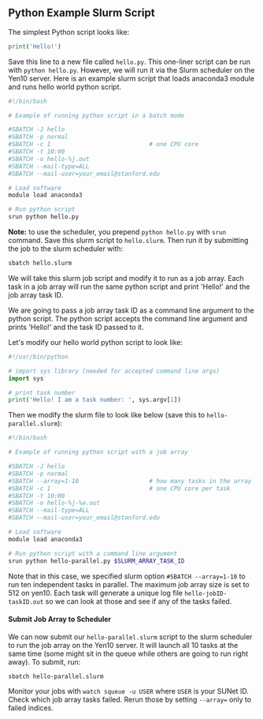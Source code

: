 ## Python Example Slurm Script
The simplest Python script looks like:

```python
print('Hello!')
```

Save this line to a new file called `hello.py`. This one-liner script can be run with `python hello.py`. 
However, we will run it via the Slurm scheduler on the Yen10 server. 
Here is an example slurm script that loads anaconda3 module and runs hello world python script.


```bash
#!/bin/bash

# Example of running python script in a batch mode

#SBATCH -J hello
#SBATCH -p normal
#SBATCH -c 1                            # one CPU core
#SBATCH -t 10:00
#SBATCH -o hello-%j.out
#SBATCH --mail-type=ALL
#SBATCH --mail-user=your_email@stanford.edu

# Load software
module load anaconda3

# Run python script
srun python hello.py
```

**Note:** to use the scheduler, you prepend `python hello.py` with `srun` command. Save this slurm script to `hello.slurm`.
Then run it by submitting the job to the slurm scheduler with:

```bash
sbatch hello.slurm
```

We will take this slurm job script and modify it to run as a job array. 
Each task in a job array will run the same python script and print 'Hello!' and the job array task ID.

We are going to pass a job array task ID as a command line argument to the python script. The python script accepts the 
command line argument and prints 'Hello!' and the task ID passed to it. 

Let's modify our hello world python script to look like:

```python
#!/usr/bin/python

# import sys library (needed for accepted command line args)
import sys

# print task number
print('Hello! I am a task number: ', sys.argv[1])
```

Then we modify the slurm file to look like below (save this to `hello-parallel.slurm`):

```bash
#!/bin/bash

# Example of running python script with a job array

#SBATCH -J hello
#SBATCH -p normal
#SBATCH --array=1-10                    # how many tasks in the array
#SBATCH -c 1                            # one CPU core per task
#SBATCH -t 10:00
#SBATCH -o hello-%j-%a.out
#SBATCH --mail-type=ALL
#SBATCH --mail-user=your_email@stanford.edu

# Load software
module load anaconda3

# Run python script with a command line argument
srun python hello-parallel.py $SLURM_ARRAY_TASK_ID
```

Note that in this case, we specified slurm option `#SBATCH --array=1-10` to run ten independent tasks in parallel. 
The maximum job array size is set to 512 on yen10. Each task will generate a unique log file `hello-jobID-taskID.out`
so we can look at those and see if any of the tasks failed.
 
#### Submit Job Array to Scheduler
We can now submit our `hello-parallel.slurm` script to the slurm scheduler to run the job array on the Yen10 server. 
It will launch all 10 tasks at the same time (some might sit in the queue while others are going to run right away).
To submit, run:

```
sbatch hello-parallel.slurm
```

Monitor your jobs with `watch squeue -u USER` where `USER` is your SUNet ID. Check which job array tasks failed. 
Rerun those by setting `--array=` only to failed indices.
